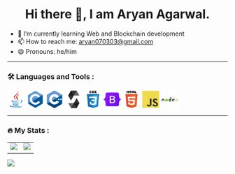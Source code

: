 ### <h1 align="center">Hi there 👋, I am Aryan Agarwal.</h1>

<!--
**ar-ag/ar-ag** is a ✨ _special_ ✨ repository because its `README.md` (this file) appears on your GitHub profile.
-->



- 🌱 I’m currently learning Web and Blockchain development
- 📫 How to reach me: aryan070303@gmail.com
- 😄 Pronouns: he/him

<hr>

### :hammer_and_wrench: Languages and Tools :
<div>
<img src="https://github.com/devicons/devicon/blob/master/icons/java/java-original.svg" width="40">
<img src="https://github.com/devicons/devicon/blob/master/icons/c/c-original.svg" width="40">
<img src="https://github.com/devicons/devicon/blob/master/icons/cplusplus/cplusplus-original.svg" width="40">
<img src="https://github.com/devicons/devicon/blob/master/icons/solidity/solidity-original.svg" alt="solidity" width="40">
<img src="https://github.com/devicons/devicon/blob/master/icons/css3/css3-original-wordmark.svg" alt="css" width="40">
<img src="https://github.com/devicons/devicon/blob/master/icons/bootstrap/bootstrap-original.svg" width="40">
<img src="https://github.com/devicons/devicon/blob/master/icons/html5/html5-original-wordmark.svg" alt="html5" width="40">
<img src="https://github.com/devicons/devicon/blob/master/icons/javascript/javascript-original.svg" alt="javascript" width="40">
<img src="https://github.com/devicons/devicon/blob/master/icons/nodejs/nodejs-original-wordmark.svg" alt="node js" width="40">

</div>

<hr>

### :fire: My Stats :

<table>
<td><img src="https://github-readme-stats.vercel.app/api?username=ar-ag"></td>
<td><img src="https://github-readme-stats.vercel.app/api/top-langs/?username=ar-ag&layout=compact" width="500"></td>
</table>

<img src="https://activity-graph.herokuapp.com/graph?username=ar-ag&theme=react-dark">

